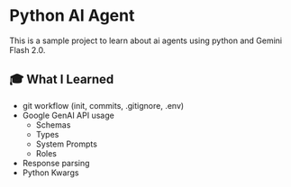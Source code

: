 # Python AI Agent
This is a sample project to learn about ai agents using python and Gemini Flash 2.0.

## 🎓 What I Learned
- git workflow (init, commits, .gitignore, .env)
- Google GenAI API usage
  - Schemas
  - Types
  - System Prompts
  - Roles
- Response parsing
- Python Kwargs